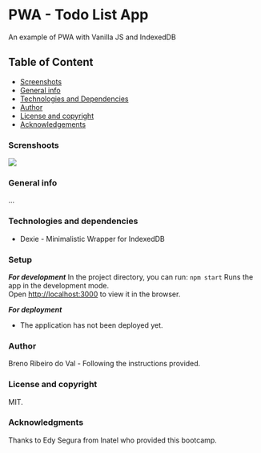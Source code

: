 # PWA - Todo List App
An example of PWA with Vanilla JS and IndexedDB

## Table of Content
* [Screenshots](#screenshots) 
* [General info](#general-info)
* [Technologies and Dependencies](#technologies-and-dependencies)
* [Author](#author)
* [License and copyright](#license-and-copyright)
* [Acknowledgements](#acknowledgements)

### Screnshoots
![](...)

### General info
...

### Technologies and dependencies
* Dexie - Minimalistic Wrapper for IndexedDB 

### Setup
**_For development_**
In the project directory, you can run:
`npm start`
Runs the app in the development mode.\
Open [http://localhost:3000](http://localhost:3000) to view it in the browser.

**_For deployment_**
- The application has not been deployed yet.

### Author
Breno Ribeiro do Val - Following the instructions provided.

### License and copyright
MIT.

### Acknowledgments
Thanks to Edy Segura from Inatel who provided this bootcamp.